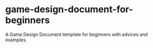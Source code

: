 # game-design-document-for-beginners
A Game Design Document template for beginners with advices and examples.
